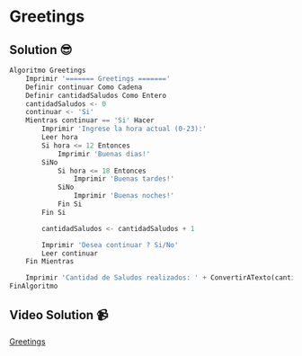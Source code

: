 # Greetings

## Solution 😎

```python
Algoritmo Greetings
	Imprimir '======= Greetings ======='
	Definir continuar Como Cadena
	Definir cantidadSaludos Como Entero
	cantidadSaludos <- 0
	continuar <- 'Si'
	Mientras continuar == 'Si' Hacer
		Imprimir 'Ingrese la hora actual (0-23):'
		Leer hora
		Si hora <= 12 Entonces
			Imprimir 'Buenas dias!'
		SiNo 
			Si hora <= 18 Entonces
				Imprimir 'Buenas tardes!'
			SiNo
				Imprimir 'Buenas noches!'
			Fin Si
		Fin Si

		cantidadSaludos <- cantidadSaludos + 1

		Imprimir 'Desea continuar ? Si/No'
		Leer continuar
	Fin Mientras

	Imprimir 'Cantidad de Saludos realizados: ' + ConvertirATexto(cantidadSaludos)
FinAlgoritmo
```

## Video Solution 📹

[Greetings](https://edpuzzle.com/assignments/638f74c3e1234e40e18f63ff/watch)
